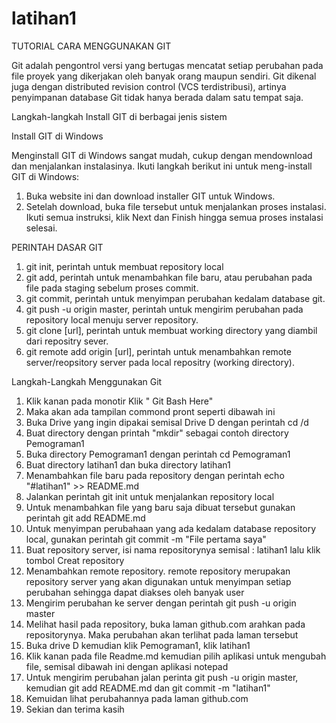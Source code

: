 # latihan1

TUTORIAL CARA MENGGUNAKAN GIT

Git adalah pengontrol versi yang bertugas mencatat setiap perubahan pada file proyek yang dikerjakan oleh banyak orang maupun sendiri. Git dikenal juga dengan distributed revision control (VCS terdistribusi), artinya penyimpanan database Git tidak hanya berada dalam satu tempat saja.

Langkah-langkah Install GIT di berbagai jenis sistem

Install GIT di Windows

Menginstall GIT di Windows sangat mudah, cukup dengan mendownload dan menjalankan instalasinya. Ikuti langkah berikut ini untuk meng-install GIT di Windows:

1. Buka website ini dan download installer GIT untuk Windows.
2. Setelah download, buka file tersebut untuk menjalankan proses instalasi. Ikuti semua instruksi, klik Next dan Finish hingga semua  proses instalasi selesai.

PERINTAH DASAR GIT

1. git init, perintah untuk membuat repository local
2. git add, perintah untuk menambahkan file baru, atau perubahan pada file pada staging sebelum proses commit.
3. git commit, perintah untuk menyimpan perubahan kedalam database git.
4. git push -u origin master, perintah untuk mengirim perubahan pada repository local menuju server repository.
5. git clone [url], perintah untuk membuat working directory yang diambil dari repositry sever.
6. git remote add origin [url], perintah untuk menambahkan remote server/reopsitory server pada local repositry (working directory).

Langkah-Langkah Menggunakan Git

1. Klik kanan pada monotir Klik " Git Bash Here"
2. Maka akan ada tampilan commond pront seperti dibawah ini
3. Buka Drive yang ingin dipakai semisal Drive D dengan perintah cd /d 
4. Buat directory dengan printah "mkdir" sebagai contoh directory Pemograman1 
5. Buka directory Pemograman1 dengan perintah cd Pemograman1
6. Buat directory latihan1 dan buka directory latihan1
7. Menambahkan file baru pada repository dengan perintah echo "#latihan1" >> README.md
8. Jalankan perintah git init untuk menjalankan repository local
9. Untuk menambahkan file yang baru saja dibuat tersebut gunakan perintah git add README.md
10. Untuk menyimpan perubahaan yang ada kedalam database repository local, gunakan perintah git commit -m "File pertama saya"
11. Buat repository server, isi nama repositorynya semisal : latihan1 
    lalu klik tombol Creat repository
12. Menambahkan remote repository. remote repository merupakan repository server yang akan digunakan untuk menyimpan setiap perubahan  sehingga dapat diakses oleh banyak user
13. Mengirim perubahan ke server dengan perintah git push -u origin master 
14. Melihat hasil pada repository, buka laman github.com arahkan pada repositorynya. Maka perubahan akan terlihat pada laman tersebut 
15. Buka drive D kemudian klik Pemograman1, klik latihan1
16. Klik kanan pada file Readme.md kemudian pilih aplikasi untuk mengubah file, semisal dibawah ini dengan aplikasi notepad
17. Untuk mengirim perubahan jalan perinta git push -u origin master, kemudian git add README.md dan git commit -m "latihan1"
18. Kemuidan lihat perubahannya pada laman github.com 
18. Sekian dan terima kasih 
